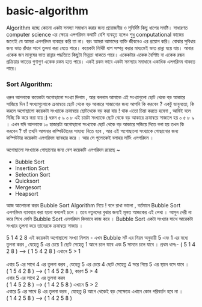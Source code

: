 # basic-algorithm

Algorithm হচ্ছে কোনো একটা সমস্যা সমাধান করার জন্য প্রয়োজনীয় ও সুনির্দিষ্ট কিছু ধাপের সমষ্টি। সাধারণত computer science এর ক্ষেত্রে এলগরিদম কথাটি বেশি ব্যবহৃত হলেও শুধু computational কাজের জন্যেই যে আমরা এলগরিদম ব্যবহার করি তা না। বরং আমরা আমাদের ব্যক্তি জীবনেও এর প্রয়োগ করি। বোঝার সুবিধার জন্য ভাত রাঁধার সাথে তুলনা করা যেতে পারে। কয়েকটা নির্দিষ্ট ধাপ সম্পন্ন করার মাধ্যমেই ভাত রান্না হয়ে যায়। আবার একেক জন মানুষের ভাত রান্নার পদ্ধতিতে কিছুটা ভিন্নতা থাকতে পারে। একেকটার একেক বৈশিষ্ট্য বা একেক রন্ধন প্রক্রিয়ার ভাতের গুণাগুণ একেক রকম হতে পারে। একই রকম ভাবে একটা সমস্যার সমাধানে একাধিক এলগরিদম থাকতে পারে।


### Sort Algorithm:

ধরুন আপনাকে কয়েকটা অগোছালো সংখ্যা  দিলাম , আর বললাম আমাকে এই সংখ্যাগুলো ছোট থেকে বড়  আকারে সাজিয়ে দিন ! সংখ্যাগুলোকে ক্রমান্বয়ে ছোট থেকে বড় আকারে সাজানোর জন্য আপনি কি করবেন ? একটু ভাবুনতো,  কি করলে অগোছালো কয়েকটা সংখ্যাকে ক্রমান্বয়ে ছোটথেকে বড় করা যায় ! থাক এতো চিন্তা করতে হবেনা , আমিই বলে দিচ্ছি কি করে করা যায় :) 
ধরুন ৫ ৯ ০  ৮ এই চারটা সংখ্যাকে ছোট থেকে বড় আকারে ক্রমান্বয়ে সাজালে হয় ০ ৫ ৮ ৯ । এখন যদি আপনাকে ১০ হাজারটা অগোছালো  সংখ্যাকে ছোট থেকে বড় আকারে সজিয়ে দিতে বলা হয় তখন কি করবেন ?  হ্যাঁ তখনি আপনার কম্পিউটারের সাহায্য নিতে হবে , আর এই অগোছালো সংখ্যাকে গোছানোর জন্য কম্পিউটার কয়েকটা এলগরিদম ব্যাবহার করে  । আর সে গুলোকেই বলাহয় সর্টিং এলগরিদম  । 

অগোছালো সংখ্যাকে গোছানোর জন্য বেশ কয়েকটি এলগরিদম রয়েছে ~ 
<ul>
  <li>Bubble Sort</li>
  <li>Insertion Sort</li>
  <li>Selection Sort</li>
  <li>Quicksort</li>
  <li>Mergesort</li>
  <li>Heapsort</li>
</ul>



আজ আলোচনা করব Bubble Sort Algorithm নিয়ে !  বলে রাখা ভালো , বর্তমানে Bubble Sort এলগরিদম ব্যাবহার করা হয়না বললেই চলে । তবে নতুনদের বুঝার জন্যই মূলত আজকের এই লেখা ।  আসুন দেরী না করে  শিখে ফেলি Bubble Sort এলগরিদম কিভাবে কাজ করে । Bubble Sort একটা সংখ্যার সাথে আরেকটা সংখ্যার তুলনা করে তাদেরকে ক্রমান্বয়ে সাজায় । 

5 1 4 2 8  এই কয়েকটা অগোছালো সংখ্যা নিলাম - এখন Bubble সর্ট এর  নিয়ম অনুযায়ী  5 এবং 1 এর মধ্যে তুলনা করব , যেহেতু 5 এর চেয়ে 1 ছোট সেহেতু 1 আগে চলে যাবে এবং 5 সামনে চলে যাবে । 
প্রথম ধাপঃ-    ( 5 1 4 2 8 ) –> ( 1 5 4 2 8 ) এখানে  5 > 1 <br>  
                    এবার 5 এর সাথে 4 এর তুলনা করব , যেহেতু 5 এর চেয়ে 4 ছোট সেহেতু 4 সরে গিয়ে 5 এর স্থানে বসে যাবে । <br>
                    ( 1 5 4 2 8 ) –>  ( 1 4 5 2 8 ), কারণ  5 > 4<br>
                      এবার 5 এর সাথে 2  এর তুলনা করব <br>
                    ( 1 4 5 2 8 ) –>  ( 1 4 2 5 8 )  এখানে  5 > 2 <br>
                    এবারে 5 এর সাথে 8 এর তুলনা করব , যেহেতু 8 আগে থেকেই বড় সেক্ষেত্রে এখানে কোন পরিবর্তন হবে না । <br>
                    ( 1 4 2 5 8 ) –> ( 1 4 2 5 8 ) <br>
